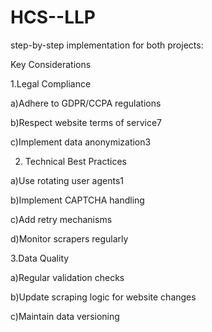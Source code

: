 # HCS--LLP
step-by-step implementation for both projects:






Key Considerations


1.Legal Compliance

  a)Adhere to GDPR/CCPA regulations

b)Respect website terms of service7

c)Implement data anonymization3

2. Technical Best Practices

 a)Use rotating user agents1

b)Implement CAPTCHA handling

c)Add retry mechanisms

d)Monitor scrapers regularly

3.Data Quality

a)Regular validation checks

b)Update scraping logic for website changes

c)Maintain data versioning
